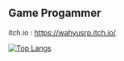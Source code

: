 

## Game Progammer
itch.io : https://wahyusrp.itch.io/



[![Top Langs](https://github-readme-stats.vercel.app/api/top-langs/?username=sadasas&layout=compact&langs_count=5&exclude_repo=peplayonunity,LostArtefact,PeplayonMekanik,LEARN_UNITY,Balapan,Car-Game)](https://github.com/sadasas/github-readme-stats)
